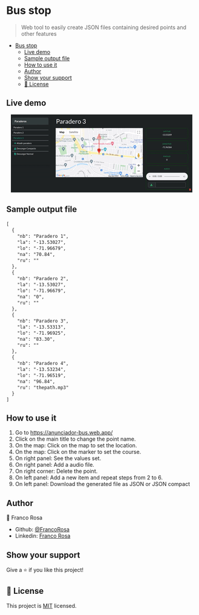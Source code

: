 # Bus stop 

> Web tool to easily create JSON files containing desired points and other features

- [Bus stop](#bus-stop)
  - [Live demo](#live-demo)
  - [Sample output file](#sample-output-file)
  - [How to use it](#how-to-use-it)
  - [Author](#author)
  - [Show your support](#show-your-support)
  - [📝 License](#-license)

## Live demo

<p align="center">
  <a href="https://anunciador-bus.web.app/">
    <img src="demo.gif">
  </a>
</p> 

## Sample output file

```JS
[
  {
    "nb": "Paradero 1",
    "la": "-13.53027",
    "lo": "-71.96679",
    "na": "70.84",
    "ru": ""
  },
  {
    "nb": "Paradero 2",
    "la": "-13.53027",
    "lo": "-71.96679",
    "na": "0",
    "ru": ""
  },
  {
    "nb": "Paradero 3",
    "la": "-13.53313",
    "lo": "-71.96925",
    "na": "83.30",
    "ru": ""
  },
  {
    "nb": "Paradero 4",
    "la": "-13.53234",
    "lo": "-71.96519",
    "na": "96.84",
    "ru": "thepath.mp3"
  }
]
```

## How to use it

1. Go to https://anunciador-bus.web.app/
2. Click on the main title to change the point name.
3. On the map: Click on the map to set the location.
4. On the map: Click on the marker to set the course.
5. On right panel: See the values set.
6. On right panel: Add a audio file.
6. On right corner: Delete the point.
7. On left panel: Add a new item and repeat steps from 2 to 6.
8. On left panel: Download the generated file as JSON or JSON compact


## Author

👤 Franco Rosa
- Github: [@FrancoRosa](https://github.com/FrancoRosa)
- Linkedin: [Franco Rosa](https://www.linkedin.com/in/francoro)

## Show your support

Give a ⭐️ if you like this project!

## 📝 License

This project is [MIT](https://opensource.org/licenses/MIT) licensed.
